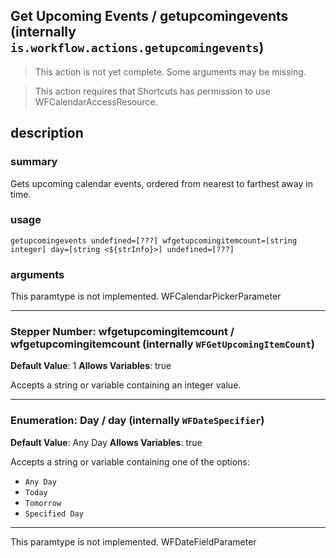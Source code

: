 
## Get Upcoming Events / getupcomingevents (internally `is.workflow.actions.getupcomingevents`)

> This action is not yet complete. Some arguments may be missing.


> This action requires that Shortcuts has permission to use WFCalendarAccessResource.


## description
### summary
Gets upcoming calendar events, ordered from nearest to farthest away in time.


### usage
`getupcomingevents undefined=[???] wfgetupcomingitemcount=[string integer] day=[string <${strInfo}>] undefined=[???]`

### arguments
This paramtype is not implemented. WFCalendarPickerParameter

---

### Stepper Number: wfgetupcomingitemcount / wfgetupcomingitemcount (internally `WFGetUpcomingItemCount`)
**Default Value**: 1
**Allows Variables**: true


Accepts a string 
or variable
containing an integer value.

---

### Enumeration: Day / day (internally `WFDateSpecifier`)
**Default Value**: Any Day
**Allows Variables**: true


Accepts a string 
or variable
containing one of the options:

- `Any Day`
- `Today`
- `Tomorrow`
- `Specified Day`

---

This paramtype is not implemented. WFDateFieldParameter
